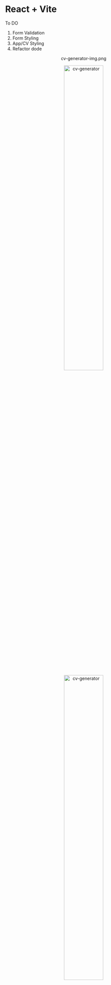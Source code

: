 <!-- @format -->

# React + Vite

To DO

1. Form Validation
2. Form Styling
3. App/CV Styling
4. Refactor dode

<!-- @format -->

<div align="center">
  
<!-- <img screenshot of page/> -->

cv-generator-img.png

<img src="https://github.com/TomJS14/cv-generator/assets/133436558/a1c736a8-6e30-48aa-a2bf-edadb7dc8d1f" alt="cv-generator" width="50%" style="border-radius: 10px" />


<img src="https://github.com/TomJS14/cv-generator/cv-generator-img.png" alt="cv-generator" width="50%" style="border-radius: 10px" />
  
</div>

# CV Generator

## 👨‍💻About this Project

This is my first React project, using state management to update a CV preview.

## Instructions

- Use chevrons to expand accordions for entering data
- Update and press add to pass inputs to your CV
- Toggle 'x' to remove data
- _To include print to PDF option_

## Additional Functionality / Or Updates to be made

- To refactor and move more logic into components
- To update with form validation

Graphics from - [PLACEHOLDER]
